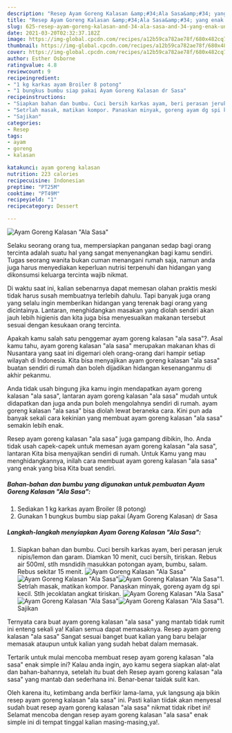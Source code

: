 ```yaml
---
description: "Resep Ayam Goreng Kalasan &amp;#34;Ala Sasa&amp;#34; yang enak Untuk Jualan"
title: "Resep Ayam Goreng Kalasan &amp;#34;Ala Sasa&amp;#34; yang enak Untuk Jualan"
slug: 625-resep-ayam-goreng-kalasan-and-34-ala-sasa-and-34-yang-enak-untuk-jualan
date: 2021-03-20T02:32:37.182Z
image: https://img-global.cpcdn.com/recipes/a12b59ca782ae78f/680x482cq70/ayam-goreng-kalasan-ala-sasa-foto-resep-utama.jpg
thumbnail: https://img-global.cpcdn.com/recipes/a12b59ca782ae78f/680x482cq70/ayam-goreng-kalasan-ala-sasa-foto-resep-utama.jpg
cover: https://img-global.cpcdn.com/recipes/a12b59ca782ae78f/680x482cq70/ayam-goreng-kalasan-ala-sasa-foto-resep-utama.jpg
author: Esther Osborne
ratingvalue: 4.8
reviewcount: 9
recipeingredient:
- "1 kg karkas ayam Broiler 8 potong"
- "1 bungkus bumbu siap pakai Ayam Goreng Kalasan dr Sasa"
recipeinstructions:
- "Siapkan bahan dan bumbu. Cuci bersih karkas ayam, beri perasan jeruk nipis/lemon dan garam. Diamkan 10 menit, cuci bersih, tiriskan. Rebus air 500ml, stlh msndidih masukkan potongan ayam, bumbu, salam. Rebus sekitar 15 menit."
- "Setrlah masak, matikan kompor. Panaskan minyak, goreng ayam dg spi kecil. Stlh jecoklatan angkat tiriskan."
- "Sajikan"
categories:
- Resep
tags:
- ayam
- goreng
- kalasan

katakunci: ayam goreng kalasan 
nutrition: 223 calories
recipecuisine: Indonesian
preptime: "PT25M"
cooktime: "PT49M"
recipeyield: "1"
recipecategory: Dessert

---
```



![Ayam Goreng Kalasan &#34;Ala Sasa&#34;](https://img-global.cpcdn.com/recipes/a12b59ca782ae78f/680x482cq70/ayam-goreng-kalasan-ala-sasa-foto-resep-utama.jpg)

Selaku seorang orang tua, mempersiapkan panganan sedap bagi orang tercinta adalah suatu hal yang sangat menyenangkan bagi kamu sendiri. Tugas seorang  wanita bukan cuman menangani rumah saja, namun anda juga harus menyediakan keperluan nutrisi terpenuhi dan hidangan yang dikonsumsi keluarga tercinta wajib nikmat.

Di waktu  saat ini, kalian sebenarnya dapat memesan olahan praktis meski tidak harus susah membuatnya terlebih dahulu. Tapi banyak juga orang yang selalu ingin memberikan hidangan yang terenak bagi orang yang dicintainya. Lantaran, menghidangkan masakan yang diolah sendiri akan jauh lebih higienis dan kita juga bisa menyesuaikan makanan tersebut sesuai dengan kesukaan orang tercinta. 



Apakah kamu salah satu penggemar ayam goreng kalasan &#34;ala sasa&#34;?. Asal kamu tahu, ayam goreng kalasan &#34;ala sasa&#34; merupakan makanan khas di Nusantara yang saat ini digemari oleh orang-orang dari hampir setiap wilayah di Indonesia. Kita bisa menyajikan ayam goreng kalasan &#34;ala sasa&#34; buatan sendiri di rumah dan boleh dijadikan hidangan kesenanganmu di akhir pekanmu.

Anda tidak usah bingung jika kamu ingin mendapatkan ayam goreng kalasan &#34;ala sasa&#34;, lantaran ayam goreng kalasan &#34;ala sasa&#34; mudah untuk didapatkan dan juga anda pun boleh mengolahnya sendiri di rumah. ayam goreng kalasan &#34;ala sasa&#34; bisa diolah lewat beraneka cara. Kini pun ada banyak sekali cara kekinian yang membuat ayam goreng kalasan &#34;ala sasa&#34; semakin lebih enak.

Resep ayam goreng kalasan &#34;ala sasa&#34; juga gampang dibikin, lho. Anda tidak usah capek-capek untuk memesan ayam goreng kalasan &#34;ala sasa&#34;, lantaran Kita bisa menyajikan sendiri di rumah. Untuk Kamu yang mau menghidangkannya, inilah cara membuat ayam goreng kalasan &#34;ala sasa&#34; yang enak yang bisa Kita buat sendiri.

<!--inarticleads1-->

##### Bahan-bahan dan bumbu yang digunakan untuk pembuatan Ayam Goreng Kalasan &#34;Ala Sasa&#34;:

1. Sediakan 1 kg karkas ayam Broiler (8 potong)
1. Gunakan 1 bungkus bumbu siap pakai (Ayam Goreng Kalasan) dr Sasa




<!--inarticleads2-->

##### Langkah-langkah menyiapkan Ayam Goreng Kalasan &#34;Ala Sasa&#34;:

1. Siapkan bahan dan bumbu. Cuci bersih karkas ayam, beri perasan jeruk nipis/lemon dan garam. Diamkan 10 menit, cuci bersih, tiriskan. Rebus air 500ml, stlh msndidih masukkan potongan ayam, bumbu, salam. Rebus sekitar 15 menit.
<img src="https://img-global.cpcdn.com/steps/fc8a9cbac6f24e8e/160x128cq70/ayam-goreng-kalasan-ala-sasa-langkah-memasak-1-foto.jpg" alt="Ayam Goreng Kalasan &#34;Ala Sasa&#34;"><img src="https://img-global.cpcdn.com/steps/66f17f5d1e543ce8/160x128cq70/ayam-goreng-kalasan-ala-sasa-langkah-memasak-1-foto.jpg" alt="Ayam Goreng Kalasan &#34;Ala Sasa&#34;"><img src="https://img-global.cpcdn.com/steps/7a2bf3c54bafd967/160x128cq70/ayam-goreng-kalasan-ala-sasa-langkah-memasak-1-foto.jpg" alt="Ayam Goreng Kalasan &#34;Ala Sasa&#34;">1. Setrlah masak, matikan kompor. Panaskan minyak, goreng ayam dg spi kecil. Stlh jecoklatan angkat tiriskan.
<img src="https://img-global.cpcdn.com/steps/98842833c9081e62/160x128cq70/ayam-goreng-kalasan-ala-sasa-langkah-memasak-2-foto.jpg" alt="Ayam Goreng Kalasan &#34;Ala Sasa&#34;"><img src="https://img-global.cpcdn.com/steps/567f1cbb58c3ae9b/160x128cq70/ayam-goreng-kalasan-ala-sasa-langkah-memasak-2-foto.jpg" alt="Ayam Goreng Kalasan &#34;Ala Sasa&#34;"><img src="https://img-global.cpcdn.com/steps/12fa910dff91e16b/160x128cq70/ayam-goreng-kalasan-ala-sasa-langkah-memasak-2-foto.jpg" alt="Ayam Goreng Kalasan &#34;Ala Sasa&#34;">1. Sajikan




Ternyata cara buat ayam goreng kalasan &#34;ala sasa&#34; yang mantab tidak rumit ini enteng sekali ya! Kalian semua dapat memasaknya. Resep ayam goreng kalasan &#34;ala sasa&#34; Sangat sesuai banget buat kalian yang baru belajar memasak ataupun untuk kalian yang sudah hebat dalam memasak.

Tertarik untuk mulai mencoba membuat resep ayam goreng kalasan &#34;ala sasa&#34; enak simple ini? Kalau anda ingin, ayo kamu segera siapkan alat-alat dan bahan-bahannya, setelah itu buat deh Resep ayam goreng kalasan &#34;ala sasa&#34; yang mantab dan sederhana ini. Benar-benar taidak sulit kan. 

Oleh karena itu, ketimbang anda berfikir lama-lama, yuk langsung aja bikin resep ayam goreng kalasan &#34;ala sasa&#34; ini. Pasti kalian tiidak akan menyesal sudah buat resep ayam goreng kalasan &#34;ala sasa&#34; nikmat tidak ribet ini! Selamat mencoba dengan resep ayam goreng kalasan &#34;ala sasa&#34; enak simple ini di tempat tinggal kalian masing-masing,ya!.

